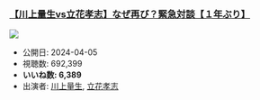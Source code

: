### [【川上量生vs立花孝志】なぜ再び？緊急対談【１年ぶり】](https://www.youtube.com/watch?v=ONfq9M6aRG0)
[![](https://img.youtube.com/vi/ONfq9M6aRG0/sddefault.jpg)](https://www.youtube.com/watch?v=ONfq9M6aRG0)
-   公開日: 2024-04-05
-   視聴数: 692,399
-   **いいね数: 6,389**
-   出演者: [川上量生](/rehacq_fan/people/川上量生 "wikilink"), [立花孝志](/rehacq_fan/people/立花孝志 "wikilink")
